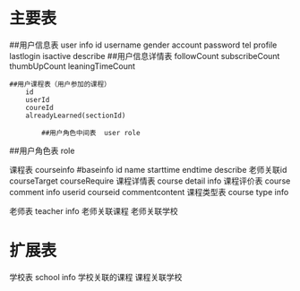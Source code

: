 # 主要表

##用户信息表  user info
    id username gender
    account password tel profile
    lastlogin isactive
    describe
    ##用户信息详情表
        followCount
        subscribeCount
        thumbUpCount
        leaningTimeCount

    ##用户课程表（用户参加的课程）
        id
        userId
        coureId
        alreadyLearned(sectionId)

            ##用户角色中间表  user role
##用户角色表  role

课程表 courseinfo
    #baseinfo
    id
    name
    starttime
    endtime
    describe
    老师关联id
    courseTarget
    courseRequire
        课程详情表 course detail info
        课程评价表 course comment info
            userid courseid commentcontent
课程类型表 course type info

老师表 teacher info
    老师关联课程
    老师关联学校
# 扩展表

学校表  school info
    学校关联的课程
    课程关联学校